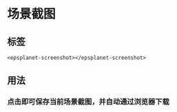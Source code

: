 #  场景截图

## 标签

```vue
<epsplanet-screenshot></epsplanet-screenshot>
```

## 用法

### 点击即可保存当前场景截图，并自动通过浏览器下载
